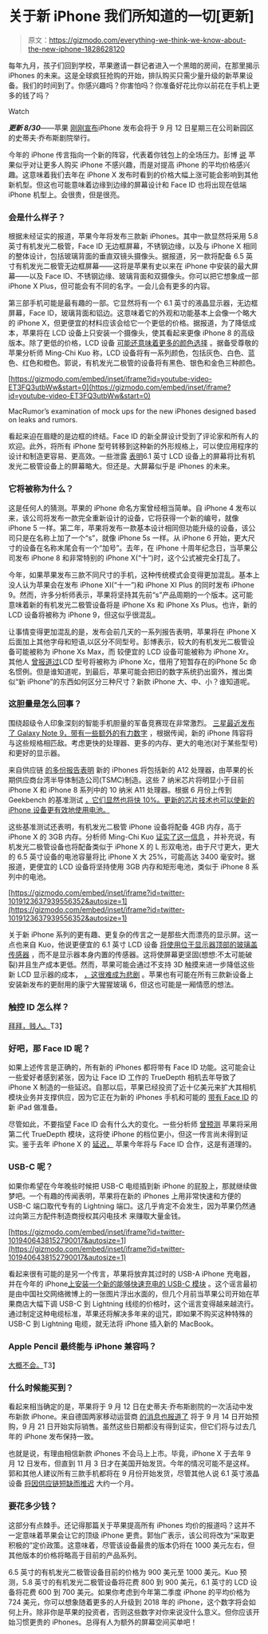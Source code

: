 # 关于新 iPhone 我们所知道的一切[更新]

> 原文：<https://gizmodo.com/everything-we-think-we-know-about-the-new-iphone-1828628120>

每年九月，孩子们回到学校，苹果邀请一群记者进入一个黑暗的房间，在那里揭示 iPhones 的未来。这是全球疯狂抢购的开始，排队购买只需少量升级的新苹果设备。我们的时间到了。你感兴趣吗？你害怕吗？你准备好花比你以前花在手机上更多的钱了吗？

Watch

***更新 8/30***——苹果 [刚刚宣布](https://gizmodo.com/apple-finally-announces-the-day-it-will-announce-the-ne-1828718128)iPhone 发布会将于 9 月 12 日星期三在公司新园区的史蒂夫·乔布斯剧院举行。

今年的 iPhone 传言指向一个新的阵容，代表着你钱包上的全场压力。彭博 [说](https://www.bloomberg.com/news/articles/2018-08-27/apple-to-embrace-iphone-x-design-with-new-colors-bigger-screens) 苹果似乎对让更多人购买 iPhone 不感兴趣，而是对提高 iPhone 的平均价格感兴趣。这意味着我们去年在 iPhone X 发布时看到的价格大幅上涨可能会影响到其他新机型。但这也可能意味着边缘到边缘的屏幕设计和 Face ID 也将出现在低端 iPhone 机型上。会很贵，但是很亮。

### 会是什么样子？

根据未经证实的报道，苹果今年将发布三款新 iPhones。其中一款显然将采用 5.8 英寸有机发光二极管，Face ID 无边框屏幕，不锈钢边缘，以及与 iPhone X 相同的整体设计，包括玻璃背面的垂直双镜头摄像头。据报道，另一款将配备 6.5 英寸有机发光二极管无边框屏幕——这将是苹果有史以来在 iPhone 中安装的最大屏幕——以及 Face ID、不锈钢边缘、玻璃背面和双摄像头。你可以把它想象成一部 iPhone X Plus，但可能会有不同的名字。一会儿会有更多的内容。

第三部手机可能是最有趣的一部。它显然将有一个 6.1 英寸的液晶显示器，无边框屏幕，Face ID，玻璃背面和铝边。这意味着它的外观和功能基本上会像一个略大的 iPhone X，但更便宜的材料应该会给它一个更低的价格。据报道，为了降低成本，苹果将在 LCD 设备上只安装一个摄像头，使其看起来更像 iPhone 8 的高级版本。除了更低的价格，LCD 设备 [可能还意味着更多的颜色选择](https://www.macrumors.com/roundup/2018-iphones/) 。据备受尊敬的苹果分析师 Ming-Chi Kuo 称，LCD 设备将有一系列颜色，包括灰色、白色、蓝色、红色和橙色。郭说，有机发光二极管的设备将有黑色、银色和金色三种颜色。

 [https://gizmodo.com/embed/inset/iframe?id=youtube-video-ET3FQ3utbWw&start=0](https://gizmodo.com/embed/inset/iframe?id=youtube-video-ET3FQ3utbWw&start=0)

<figcaption class="sc-1ptbguh-0 hxeMec caption">MacRumor’s examination of mock ups for the new iPhones designed based on leaks and rumors.</figcaption> 

看起来迫在眉睫的是边框的终结。Face ID 的新全屏设计受到了评论家和所有人的欢迎。此外，将所有 iPhone 型号转移到这种新的外形规格上，可以使应用程序的设计和制造更容易、更高效。一些泄露 [表明](https://www.macrumors.com/2018/07/17/2018-iphone-front-glass-panels-photos/)6.1 英寸 LCD 设备上的屏幕将比有机发光二极管设备上的屏幕略大。但还是。大屏幕似乎是 iPhones 的未来。

### 它将被称为什么？

这是任何人的猜测。苹果的 iPhone 命名方案曾经相当简单。自 iPhone 4 发布以来，该公司将发布一款完全重新设计的设备，它将获得一个新的编号，就像 iPhone 5 一样。第二年，苹果将发布一款基本设计相同但功能升级的设备，该公司只是在名称上加了一个“s”，就像 iPhone 5s 一样。从 iPhone 6 开始，更大尺寸的设备在名称末尾会有一个“加号”。去年，在 iPhone 十周年纪念日，当苹果公司发布 iPhone 8 和非常特别的 iPhone X(“十”)时，这个公式被完全打乱了。

今年，如果苹果发布三款不同尺寸的手机，这种传统模式会变得更加混乱。基本上没人认为苹果会在发布 iPhone XI(“十一”)和 iPhone XI Plus 的同时发布 iPhone 9。然而，许多分析师表示，苹果将坚持其先前“s”产品周期的一个版本。这可能意味着新的有机发光二极管设备将是 iPhone Xs 和 iPhone Xs Plus。也许，新的 LCD 设备将被称为 iPhone 9，但这似乎很混乱。

让事情变得更加混乱的是，发布会前几天的一系列报告表明，苹果将在 iPhone X 后面加上其他字母和短语,以区分不同型号。彭博表示，较大的有机发光二极管设备可能被称为 iPhone Xs Max，而 较便宜的 LCD 设备可能被称为 iPhone Xr。其他人 [曾报道过](https://9to5mac.com/2018/09/09/china-mobile-iphone-xc-name/)LCD 型号将被称为 iPhone Xc，借用了短暂存在的iPhone 5c 命名惯例。但是谁知道呢，到最后，苹果可能会把旧的数字系统扔出窗外，推出类似“新 iPhone”的东西如何区分三种尺寸？新款 iPhone 大、中、小？谁知道呢。

### 这胆量是怎么回事？

围绕超级令人印象深刻的智能手机胆量的军备竞赛现在非常激烈。 [三星最近发布了 Galaxy Note 9，带有一些额外的有力数字](https://gizmodo.com/samsungs-galaxy-note-9-is-the-best-big-phone-1828348138) ，根据传闻，新的 iPhone 阵容将与这些规格相匹敌。考虑更快的处理器、更多的内存、更大的电池(对于某些型号)和更好的显示器。

来自供应链 [的多份报告表明](https://www.bloomberg.com/news/articles/2018-05-23/apple-partner-tsmc-is-said-to-start-making-chips-for-new-iphones?_ga=2.80438165.364135478.1535392603-432062337.1535392603) 新的 iPhones 将包括新的 A12 处理器，由苹果的长期供应商台湾半导体制造公司(TSMC)制造。这些 7 纳米芯片将明显小于目前 iPhone X 和 iPhone 8 系列中的 10 纳米 A11 处理器。根据 6 月份上传到 Geekbench 的基准测试 [，它们显然也将快 10%。更新的芯片技术也可以使新的 iPhone 设备更有效地使用电池。](https://www.macrumors.com/2018/07/02/2018-iphone-a12-benchmark/)

这些基准测试还表明，有机发光二极管 iPhone 设备将配备 4GB 内存，高于 iPhone X 的 3GB 内存。分析师 Ming-Chi Kuo [证实了这一信息](https://9to5mac.com/2018/01/23/kgi-entry-level-iphone-specs/) ，并补充说，有机发光二极管设备也将配备类似于 iPhone X 的 L 形双电池，由于尺寸更大，更大的 6.5 英寸设备的电池容量将比 iPhone X 大 25%，可能高达 3400 毫安时。据报道，更便宜的 LCD 设备将坚持使用 3GB 内存和矩形电池，类似于 iPhone 8 系列中的电池。

 [https://gizmodo.com/embed/inset/iframe?id=twitter-1019123637939556352&autosize=1](https://gizmodo.com/embed/inset/iframe?id=twitter-1019123637939556352&autosize=1) 

关于新 iPhone 系列的更有趣、更复杂的传言之一是那些大而漂亮的显示屏。这一点也来自 Kuo，他说更便宜的 6.1 英寸 LCD 设备 [将使用位于显示器顶部的玻璃盖传感器](https://www.feng.com/iPhone/news/2018-04-25/_697071.shtml) ，而不是显示器本身内置的传感器。这将使屏幕更坚固(想想:不太可能破裂)并且生产成本更低。然而，苹果可能会通过不支持 3D 触摸来进一步降低这些新 LCD 显示器的成本， [，这很难成为悲剧](https://gizmodo.com/the-next-gen-cheap-iphone-might-be-ditching-a-feature-y-1825601942#_ga=2.93931421.1803655438.1535376392-238072110.1533850719) 。苹果也有可能在所有三款新设备上安装新发布的更耐用的康宁大猩猩玻璃 6，但这也可能是一厢情愿的想法。

### 触控 ID 怎么样？

[拜拜，贱人。](https://gizmodo.com/apples-touch-id-is-probably-doomed-and-thats-okay-1806528982)T3】

### 好吧，那 Face ID 呢？

如果上述传言是正确的，所有新的 iPhones 都将带有 Face ID 功能。这可能会让一些爱好者感到紧张，因为让 Face ID 工作的 TrueDepth 相机去年导致了 iPhone X 制造的一些延迟。自那以后，苹果已经投资了近十亿美元来扩大其相机模块业务并支撑供应，因为它正在为新的 iPhones 手机和可能的 [带有 Face ID](https://gizmodo.com/is-apple-brave-enough-to-make-an-ipad-with-face-id-1827315140) 的新 iPad 做准备。

尽管如此，不要指望 Face ID 会有什么大的变化。一些分析师 [曾预测](https://www.macrumors.com/2018/02/14/smaller-notch-on-2018-iphones-barclays/) 苹果将采用第二代 TrueDepth 模块，这将使 iPhone 的档位更小，但这一传言尚未得到证实。鉴于去年 iPhone X 的 [延迟，](https://gizmodo.com/rumors-say-apples-iphone-x-launch-will-be-screwed-by-de-1819413452) 苹果今年将与 Face ID 合作，这是有道理的。

### USB-C 呢？

如果你希望在今年晚些时候把 USB-C 电缆插到新 iPhone 的屁股上，那就继续做梦吧。一个有趣的传闻表明，苹果将在新的 iPhones 上用非常快速和方便的 USB-C 端口取代专有的 Lightning 端口。这几乎肯定不会发生，因为苹果仍然通过向第三方配件制造商授权其闪电技术 来赚取大量金钱。

 [https://gizmodo.com/embed/inset/iframe?id=twitter-1019406438152790017&autosize=1](https://gizmodo.com/embed/inset/iframe?id=twitter-1019406438152790017&autosize=1) 

看起来很有可能的是另一个传言，苹果将放弃其过时的 USB-A iPhone 充电器，并在今年的 iPhone[上安装一个新的能够快速充电的 USB-C 模块](https://gizmodo.com/apple-may-finally-give-iphones-fast-charging-at-no-extr-1826225823) 。这个谣言最初是由中国社交网络微博上的一张图片浮出水面的，但几个月前当苹果公司开始在苹果商店大幅下调 USB-C 到 Lightning 线缆的价格时，这个谣言变得越来越流行。通过制定这种电缆标准，苹果还将解决多年来的诅咒，即如果不购买这种特殊的 USB-C 到 Lightning 电缆，就无法将 iPhone 插入新的 MacBook。

### Apple Pencil 最终能与 iPhone 兼容吗？

[大概不会。](https://www.macrumors.com/2018/08/27/kuo-2018-iphones-no-apple-pencil/)T3】

### 什么时候能买到？

看起来相当确定的是，苹果将于 9 月 12 日在史蒂夫·乔布斯剧院的一次活动中发布新款 iPhone。来自德国两家移动运营商 [的消息也报道了](https://www.macerkopf.de/2018/08/20/iphone2018-vorbestellung-deutsche-mobilfunkanbieter-september2018/) 将于 9 月 14 日开始预购，9 月 21 日开始实际销售。虽然这些日期都没有得到证实，但它们将与过去几年的 iPhone 发布保持一致。

也就是说，有理由相信新款 iPhones 不会马上上市。毕竟，iPhone X 于去年 9 月 12 日发布，但直到 11 月 3 日才在美国开始发货。今年的情况可能不是这样。郭和其他人建议所有三款手机都将在 9 月份开始发货，尽管其他人说 6.1 英寸液晶设备 [将因供应链短缺而推迟](https://www.barrons.com/articles/apple-the-quant-view-shows-a-weak-september-1532463945) 大约一个月。

### 要花多少钱？

这部分有点棘手。还记得那篇关于苹果提高所有 iPhones 均价的报道吗？这并不一定意味着苹果会让它的顶级 iPhone 更贵。郭怡广表示，该公司将改为“采取更积极的”定价政策。这意味着，尽管该设备最贵的版本仍将在 1000 美元左右，但其他版本的价格将略高于目前的产品系列。

6.5 英寸的有机发光二极管设备目前的价格为 900 美元至 1000 美元。Kuo 预测，5.8 英寸的有机发光二极管设备将花费 800 到 900 美元，6.1 英寸的 LCD 设备将花费 600 到 700 美元。如果你考虑到今年第二季度 iPhone 的平均价格为 724 美元，你可以想象随着更多的人升级到 2018 年的 iPhone，这个数字将会如何上升。除非你是苹果的投资者，否则这些数字对你来说没什么意义。但你应该开始习惯更贵的 iPhones。总得有人为额外的屏幕空间买单吧！